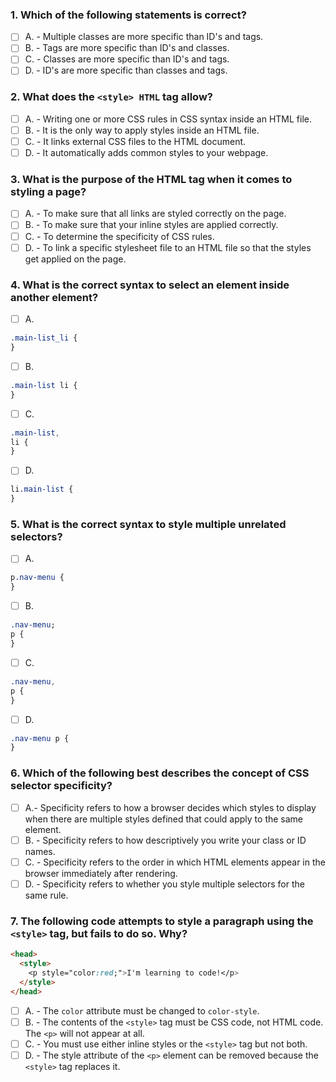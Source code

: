 ### 1. Which of the following statements is correct?

- [ ] A. - Multiple classes are more specific than ID's and tags.
- [ ] B. - Tags are more specific than ID's and classes.
- [ ] C. - Classes are more specific than ID's and tags.
- [ ] D. - ID's are more specific than classes and tags.

### 2. What does the `<style> HTML` tag allow?

- [ ] A. - Writing one or more CSS rules in CSS syntax inside an HTML file.
- [ ] B. - It is the only way to apply styles inside an HTML file.
- [ ] C. - It links external CSS files to the HTML document.
- [ ] D. - It automatically adds common styles to your webpage.

### 3. What is the purpose of the HTML <link> tag when it comes to styling a page?

- [ ] A. - To make sure that all links are styled correctly on the page.
- [ ] B. - To make sure that your inline styles are applied correctly.
- [ ] C. - To determine the specificity of CSS rules.
- [ ] D. - To link a specific stylesheet file to an HTML file so that the styles get applied on the page.

### 4. What is the correct syntax to select an element inside another element?

- [ ] A.

```css
.main-list_li {
}
```

- [ ] B.

```css
.main-list li {
}
```

- [ ] C.

```css
.main-list,
li {
}
```

- [ ] D.

```css
li.main-list {
}
```

### 5. What is the correct syntax to style multiple unrelated selectors?

- [ ] A.

```css
p.nav-menu {
}
```

- [ ] B.

```css
.nav-menu;
p {
}
```

- [ ] C.

```css
.nav-menu,
p {
}
```

- [ ] D.

```css
.nav-menu p {
}
```

### 6. Which of the following best describes the concept of CSS selector specificity?

- [ ] A.- Specificity refers to how a browser decides which styles to display when there are multiple styles defined that could apply to the same element.
- [ ] B. - Specificity refers to how descriptively you write your class or ID names.
- [ ] C. - Specificity refers to the order in which HTML elements appear in the browser immediately after rendering.
- [ ] D. - Specificity refers to whether you style multiple selectors for the same rule.

### 7. The following code attempts to style a paragraph using the `<style>` tag, but fails to do so. Why?

```html
<head>
  <style>
    <p style="color:red;">I'm learning to code!</p>
  </style>
</head>
```

- [ ] A. - The `color` attribute must be changed to `color-style`.
- [ ] B. - The contents of the `<style>` tag must be CSS code, not HTML code. The `<p>` will not appear at all.
- [ ] C. - You must use either inline styles or the `<style>` tag but not both.
- [ ] D. - The style attribute of the `<p>` element can be removed because the `<style>` tag replaces it.
